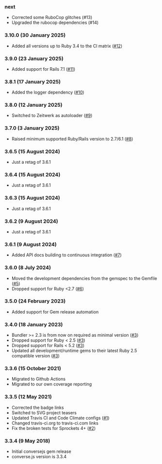 ### next

* Corrected some RuboCop glitches (#13)
* Upgraded the rubocop dependencies (#14)

### 3.10.0 (30 January 2025)

* Added all versions up to Ruby 3.4 to the CI matrix ([#12](https://github.com/hausgold/conversejs/pull/12))

### 3.9.0 (23 January 2025)

* Added support for Rails 7.1 ([#11](https://github.com/hausgold/conversejs/pull/11))

### 3.8.1 (17 January 2025)

* Added the logger dependency ([#10](https://github.com/hausgold/conversejs/pull/10))

### 3.8.0 (12 January 2025)

* Switched to Zeitwerk as autoloader ([#9](https://github.com/hausgold/conversejs/pull/9))

### 3.7.0 (3 January 2025)

* Raised minimum supported Ruby/Rails version to 2.7/6.1 ([#8](https://github.com/hausgold/conversejs/pull/8))

### 3.6.5 (15 August 2024)

* Just a retag of 3.6.1

### 3.6.4 (15 August 2024)

* Just a retag of 3.6.1

### 3.6.3 (15 August 2024)

* Just a retag of 3.6.1

### 3.6.2 (9 August 2024)

* Just a retag of 3.6.1

### 3.6.1 (9 August 2024)

* Added API docs building to continuous integration ([#7](https://github.com/hausgold/conversejs/pull/7))

### 3.6.0 (8 July 2024)

* Moved the development dependencies from the gemspec to the Gemfile ([#5](https://github.com/hausgold/conversejs/pull/5))
* Dropped support for Ruby <2.7 ([#6](https://github.com/hausgold/conversejs/pull/6))

### 3.5.0 (24 February 2023)

* Added support for Gem release automation

### 3.4.0 (18 January 2023)

* Bundler >= 2.3 is from now on required as minimal version ([#3](https://github.com/hausgold/conversejs/pull/3))
* Dropped support for Ruby < 2.5 ([#3](https://github.com/hausgold/conversejs/pull/3))
* Dropped support for Rails < 5.2 ([#3](https://github.com/hausgold/conversejs/pull/3))
* Updated all development/runtime gems to their latest
  Ruby 2.5 compatible version ([#3](https://github.com/hausgold/conversejs/pull/3))

### 3.3.6 (15 October 2021)

* Migrated to Github Actions
* Migrated to our own coverage reporting

### 3.3.5 (12 May 2021)

* Corrected the badge links
* Switched to SVG project teasers
* Updated Travis CI and Code Climate configs ([#1](https://github.com/hausgold/conversejs/pull/1))
* Changed travis-ci.org to travis-ci.com links
* Fix the broken tests for Sprockets 4+ ([#2](https://github.com/hausgold/conversejs/pull/2))

### 3.3.4 (9 May 2018)

* Initial conversejs gem release
* converse.js version is 3.3.4
